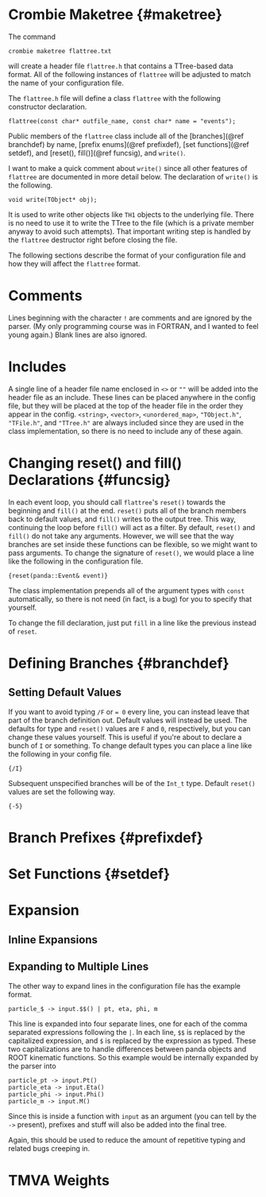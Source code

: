 # Crombie Maketree {#maketree}

The command

    crombie maketree flattree.txt

will create a header file `flattree.h` that contains a TTree-based data format.
All of the following instances of `flattree` will be adjusted to match the name of your configuration file.

The `flattree.h` file will define a class `flattree` with the following constructor declaration.

    flattree(const char* outfile_name, const char* name = "events");

Public members of the `flattree` class include all of the
[branches](@ref branchdef) by name, [prefix enums](@ref prefixdef),
[set functions](@ref setdef), and [reset(), fill()](@ref funcsig), and `write()`.

I want to make a quick comment about `write()` since all other features of `flattree` are documented in more detail below.
The declaration of `write()` is the following.

    void write(TObject* obj);

It is used to write other objects like `TH1` objects to the underlying file.
There is no need to use it to write the TTree to the file (which is a private member anyway to avoid such attempts).
That important writing step is handled by the `flattree` destructor right before closing the file.

The following sections describe the format of your configuration file and how they will affect the `flattree` format.

# Comments

Lines beginning with the character `!` are comments and are ignored by the parser.
(My only programming course was in FORTRAN, and I wanted to feel young again.)
Blank lines are also ignored.

# Includes

A single line of a header file name enclosed in `<>` or `""` will be added into the header file as an include.
These lines can be placed anywhere in the config file,
but they will be placed at the top of the header file in the order they appear in the config.
`<string>`, `<vector>`, `<unordered_map>`, `"TObject.h"`, `"TFile.h"`, and `"TTree.h"` are always included
since they are used in the class implementation, so there is no need to include any of these again.

# Changing reset() and fill() Declarations {#funcsig}

In each event loop, you should call `flattree`'s `reset()` towards the beginning and `fill()` at the end.
`reset()` puts all of the branch members back to default values, and `fill()` writes to the output tree.
This way, continuing the loop before `fill()` will act as a filter.
By default, `reset()` and `fill()` do not take any arguments.
However, we will see that the way branches are set inside these functions can be flexible, so we might want to pass arguments.
To change the signature of `reset()`, we would place a line like the following in the configuration file.

    {reset(panda::Event& event)}

The class implementation prepends all of the argument types with `const` automatically,
so there is not need (in fact, is a bug) for you to specify that yourself.

To change the fill declaration, just put `fill` in a line like the previous instead of `reset`.

# Defining Branches {#branchdef}



## Setting Default Values

If you want to avoid typing `/F` or `= 0` every line,
you can instead leave that part of the branch definition out.
Default values will instead be used.
The defaults for type and `reset()` values are `F` and `0`, respectively,
but you can change these values yourself.
This is useful if you're about to declare a bunch of `I` or something.
To change default types you can place a line like the following in your config file.

    {/I}

Subsequent unspecified branches will be of the `Int_t` type.
Default `reset()` values are set the following way.

    {-5}

# Branch Prefixes {#prefixdef}



# Set Functions {#setdef}



# Expansion



## Inline Expansions



## Expanding to Multiple Lines

The other way to expand lines in the configuration file has the example format.

    particle_$ -> input.$$() | pt, eta, phi, m

This line is expanded into four separate lines, one for each of the comma separated expressions following the `|`.
In each line, `$$` is replaced by the capitalized expression, and `$` is replaced by the expression as typed.
These two capitalizations are to handle differences between panda objects and ROOT kinematic functions.
So this example would be internally expanded by the parser into

    particle_pt -> input.Pt()
    particle_eta -> input.Eta()
    particle_phi -> input.Phi()
    particle_m -> input.M()

Since this is inside a function with `input` as an argument (you can tell by the `->` present),
prefixes and stuff will also be added into the final tree.

Again, this should be used to reduce the amount of repetitive typing and related bugs creeping in.

# TMVA Weights
